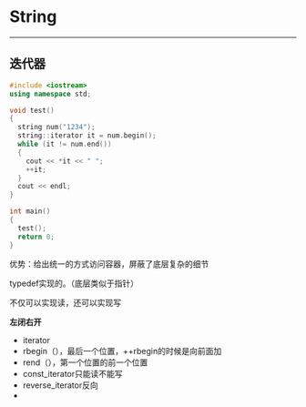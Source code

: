 # String

----

## 迭代器

``` c++
#include <iostream>
using namespace std;

void test()
{
  string num("1234");
  string::iterator it = num.begin();
  while (it != num.end())
  {
    cout << *it << " ";
    ++it;
  }
  cout << endl;
}

int main()
{
  test();
  return 0;
}
```

优势：给出统一的方式访问容器，屏蔽了底层复杂的细节

typedef实现的。（底层类似于指针）

不仅可以实现读，还可以实现写

**左闭右开**

- iterator
- rbegin（），最后一个位置，++rbegin的时候是向前面加
- rend（），第一个位置的前一个位置
- const_iterator只能读不能写
- reverse_iterator反向
- 

